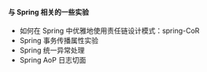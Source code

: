 #### 与 Spring 相关的一些实验

- 如何在 Spring 中优雅地使用责任链设计模式：spring-CoR
- Spring 事务传播属性实验
- Spring 统一异常处理
- Spring AoP 日志切面